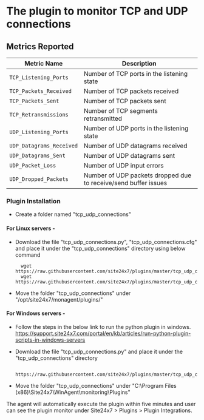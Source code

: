 # The plugin to monitor TCP and UDP connections

## Metrics Reported

| Metric Name              | Description                                                       |
|--------------------------|-------------------------------------------------------------------|
| `TCP_Listening_Ports`    | Number of TCP ports in the listening state                        |
| `TCP_Packets_Received`   | Number of TCP packets received                       |
| `TCP_Packets_Sent`       | Number of TCP packets sent                       |
| `TCP_Retransmissions`    | Number of TCP segments retransmitted                              |
| `UDP_Listening_Ports`    | Number of UDP ports in the listening state                        |
| `UDP_Datagrams_Received` | Number of UDP datagrams received                                  |
| `UDP_Datagrams_Sent`     | Number of UDP datagrams sent                                      |
| `UDP_Packet_Loss`        | Number of UDP input errors                      |
| `UDP_Dropped_Packets`    | Number of UDP packets dropped due to receive/send buffer issues   |

### Plugin Installation

- Create a folder named "tcp_udp_connections"

#### For Linux servers - 

- Download the file "tcp_udp_connections.py", "tcp_udp_connections.cfg" and place it under the "tcp_udp_connections" directory using below command 
	
		wget https://raw.githubusercontent.com/site24x7/plugins/master/tcp_udp_connections/tcp_udp_connections.py
  		wget https://raw.githubusercontent.com/site24x7/plugins/master/tcp_udp_connections/tcp_udp_connections.cfg

- Move the folder "tcp_udp_connections" under "/opt/site24x7/monagent/plugins/" 

#### For Windows servers - 

- Follow the steps in the below link to run the python plugin in windows.
		https://support.site24x7.com/portal/en/kb/articles/run-python-plugin-scripts-in-windows-servers
		
- Download the file "tcp_udp_connections.py" and place it under the "tcp_udp_connections" directory 

		https://raw.githubusercontent.com/site24x7/plugins/master/tcp_udp_connections/tcp_udp_connections.py

- Move the folder "tcp_udp_connections" under "C:\Program Files (x86)\Site24x7\WinAgent\monitoring\Plugins"

The agent will automatically execute the plugin within five minutes and user can see the plugin monitor under Site24x7 > Plugins > Plugin Integrations.
